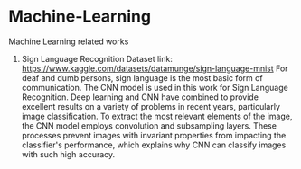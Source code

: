 # Machine-Learning
Machine Learning related works
1. Sign Language Recognition
Dataset link: https://www.kaggle.com/datasets/datamunge/sign-language-mnist
For deaf and dumb persons, sign language is the most basic form of communication. The CNN model is used in this work for Sign Language Recognition. Deep learning and CNN have combined to provide excellent results on a variety of problems in recent years, particularly image classification. To extract the most relevant elements of the image, the CNN model employs convolution and subsampling layers. These processes prevent images with invariant properties from impacting the classifier's performance, which explains why CNN can classify images with such high accuracy.
